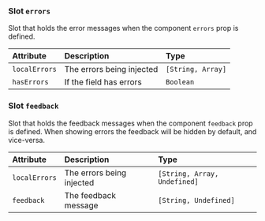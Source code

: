 ### Slot  `errors`

Slot that holds the error messages when the component `errors` prop is defined.

| Attribute     | Description               | Type              |
|:--------------|:--------------------------|:------------------|
| `localErrors` | The errors being injected | `[String, Array]` | 
| `hasErrors`   | If the field has errors   | `Boolean`         | 

### Slot `feedback`

Slot that holds the feedback messages when the component `feedback` prop is defined.
When showing errors the feedback will be hidden by default, and vice-versa.

| Attribute     | Description               | Type                         |
|:--------------|:--------------------------|:-----------------------------|
| `localErrors` | The errors being injected | `[String, Array, Undefined]` | 
| `feedback`    | The feedback message      | `[String, Undefined]`        | 
